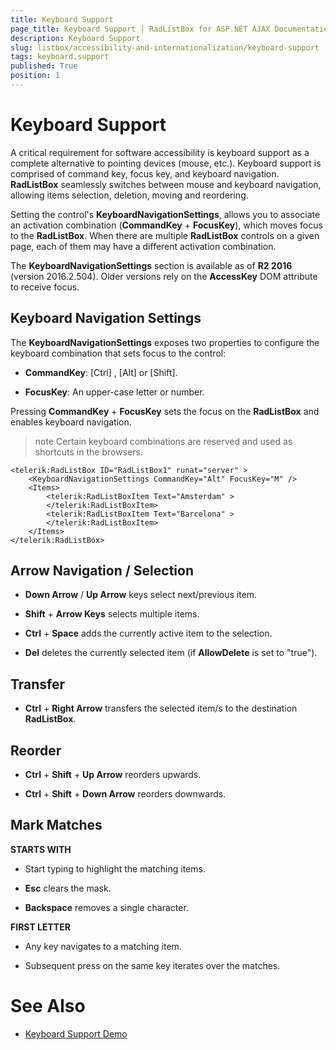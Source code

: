 ```yaml
---
title: Keyboard Support
page_title: Keyboard Support | RadListBox for ASP.NET AJAX Documentation
description: Keyboard Support
slug: listbox/accessibility-and-internationalization/keyboard-support
tags: keyboard,support
published: True
position: 1
---
```


# Keyboard Support

A critical requirement for software accessibility is keyboard support as a complete alternative to pointing devices (mouse, etc.). Keyboard support is comprised of command key, focus key, and keyboard navigation. **RadListBox** seamlessly switches between mouse and keyboard navigation, allowing items selection, deletion, moving and reordering.

Setting the control's **KeyboardNavigationSettings**, allows you to associate an activation combination (**CommandKey** + **FocusKey**), which moves focus to the **RadListBox**. When there are multiple **RadListBox** controls on a given page, each of them may have a different activation combination.

The **KeyboardNavigationSettings** section is available as of **R2 2016** (version 2016.2.504). Older versions rely on the **AccessKey** DOM attribute to receive focus.

## Keyboard Navigation Settings

The **KeyboardNavigationSettings** exposes two properties to configure the keyboard combination that sets focus to the control: 

* **CommandKey**: [Ctrl] , [Alt] or [Shift].

* **FocusKey**: An upper-case letter or number.

Pressing **CommandKey** + **FocusKey** sets the focus on the **RadListBox** and enables keyboard navigation. 

>note Certain keyboard combinations are reserved and used as shortcuts in the browsers. 
>

````ASPNET
<telerik:RadListBox ID="RadListBox1" runat="server" >
	<KeyboardNavigationSettings CommandKey="Alt" FocusKey="M" />
	<Items>
		<telerik:RadListBoxItem Text="Amsterdam" >
		</telerik:RadListBoxItem>
		<telerik:RadListBoxItem Text="Barcelona" >
		</telerik:RadListBoxItem>
	</Items>
</telerik:RadListBox>
````


## Arrow Navigation / Selection

* **Down Arrow** / **Up Arrow** keys select next/previous item.

* **Shift** + **Arrow Keys** selects multiple items.

* **Ctrl** + **Space** adds the currently active item to the selection.

* **Del** deletes the currently selected item (if **AllowDelete** is set to "true").

## Transfer

* **Ctrl** + **Right Arrow** transfers the selected item/s to the destination **RadListBox**.

## Reorder

* **Ctrl** + **Shift** + **Up Arrow** reorders upwards.

* **Ctrl** + **Shift** + **Down Arrow** reorders downwards.

## Mark Matches

**STARTS WITH**

* Start typing to highlight the matching items.

* **Esc** clears the mask.

* **Backspace** removes a single character.

**FIRST LETTER**

* Any key navigates to a matching item.

* Subsequent press on the same key iterates over the matches.


# See Also

 * [Keyboard Support Demo](http://demos.telerik.com/aspnet-ajax/listbox/examples/functionality/keyboardsupport/defaultcs.aspx)

